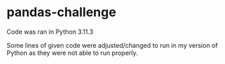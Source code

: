 # pandas-challenge

Code was ran in Python 3.11.3


Some lines of given code were adjusted/changed to run in my version of Python as they were not able to run properly.
